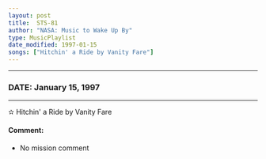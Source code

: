 ```yaml
---
layout: post
title:  STS-81
author: "NASA: Music to Wake Up By"
type: MusicPlaylist
date_modified: 1997-01-15
songs: ["Hitchin' a Ride by Vanity Fare"]
---
```


----
### DATE: January 15, 1997
----
✫ Hitchin' a Ride by Vanity Fare

#### Comment:
* No mission comment



<br/>
<center>
	<a target="_blank"
	   href="https://twitter.com/intent/tweet?hashtags=Space,NASA,Playlist,NASAWakeupCalls,SpaceProgram&text={{ page.author}}, '{{ page.songs.first }}' {{ page.title }}, {{ page.date | date: '%B %d, %Y' }}. {{ site.url }}{{ page.url }} @nasawakeupcalls">
	   <i class="fab fa-twitter" alt="Tweet this page" style="font-size: 1.3em;"></i>
	</a>
	&nbsp; 	<i class="fas fa-user-astronaut" style="font-size: 1.5em;"></i> &nbsp;
    <a type="amzn" search="'Hitchin' a Ride by Vanity Fare'" category="popular music">
        <i class="fab fa-amazon" style="font-size: 1.3em;"></i>
    </a>
</center>

